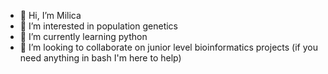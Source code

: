 - 👋 Hi, I’m Milica
- 👀 I’m interested in population genetics
- 🌱 I’m currently learning python
- 💞️ I’m looking to collaborate on junior level bioinformatics projects (if you need anything in bash I'm here to help)

<!---
micko-gricko/micko-gricko is a ✨ special ✨ repository because its `README.md` (this file) appears on your GitHub profile.
You can click the Preview link to take a look at your changes.
--->
